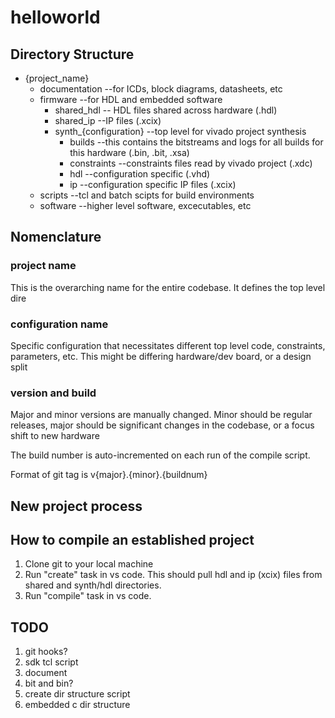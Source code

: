 # helloworld

## Directory Structure
- {project_name}
    - documentation --for ICDs, block diagrams, datasheets, etc
    - firmware --for HDL and embedded software
        - shared_hdl -- HDL files shared across hardware (.hdl)
        - shared_ip --IP files (.xcix)
        - synth_{configuration} --top level for vivado project synthesis
            - builds --this contains the bitstreams and logs for all builds for this hardware (.bin, .bit, .xsa)
            - constraints --constraints files read by vivado project (.xdc)
            - hdl --configuration specific (.vhd)
            - ip --configuration specific IP files (.xcix)
    - scripts --tcl and batch scipts for build environments
    - software --higher level software, excecutables, etc

## Nomenclature
### project name
This is the overarching name for the entire codebase. It defines the top level dire
### configuration name
Specific configuration that necessitates different top level code, constraints, parameters, etc. This might be differing hardware/dev board, or a design split
### version and build
Major and minor versions are manually changed. Minor should be regular releases, major should be significant changes in the codebase, or a focus shift to new hardware

The build number is auto-incremented on each run of the compile script. 

Format of git tag is v{major}.{minor}.{buildnum}

## New project process

## How to compile an established project
1.  Clone git to your local machine
2.  Run "create" task in vs code. This should pull hdl and ip (xcix) files from shared and synth/hdl directories.
3.  Run "compile" task in vs code. 

## TODO
1.  git hooks?
2.  sdk tcl script
3.  document
4.  bit and bin?
5.  create dir structure script
6.  embedded c dir structure